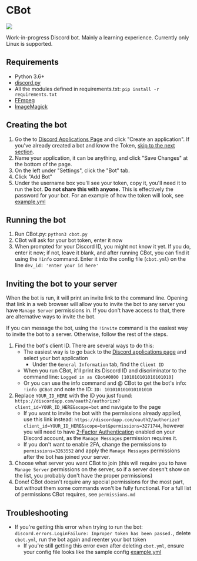 # CBot

[<img src="https://img.shields.io/badge/discord-py-blue.svg">](https://github.com/Rapptz/discord.py)

Work-in-progress Discord bot. Mainly a learning experience. Currently only Linux is supported.

## Requirements

* Python 3.6+
* [discord.py](https://github.com/Rapptz/discord.py)
* All the modules defined in requirements.txt: `pip install -r requirements.txt`
* [FFmpeg](https://www.ffmpeg.org)
* [ImageMagick](https://www.imagemagick.org)

## Creating the bot

1. Go the to [Discord Applications Page](https://discordapp.com/developers/applications) and click "Create an application". If you've already created a bot and know the Token, [skip to the next section](#running-the-bot).
2. Name your application, it can be anything, and click "Save Changes" at the bottom of the page.
3. On the left under "Settings", click the "Bot" tab.
4. Click "Add Bot"
5. Under the username box you'll see your token, copy it, you'll need it to run the bot. **Do not share this with anyone.** This is effectively the password for your bot. For an example of how the token will look, see [example.yml](https://github.com/FFrost/CBot/blob/master/example.yml)

## Running the bot

1. Run CBot.py: `python3 cbot.py`
2. CBot will ask for your bot token, enter it now
3. When prompted for your Discord ID, you might not know it yet. If you do, enter it now; if not, leave it blank, and after running CBot, you can find it using the `!info` command. Enter it into the config file (`cbot.yml`) on the line `dev_id: 'enter your id here'`

## Inviting the bot to your server

When the bot is run, it will print an invite link to the command line. Opening that link in a web browser will allow you to invite the bot to any server you have `Manage Server` permissions in. If you don't have access to that, there are alternative ways to invite the bot.

If you can message the bot, using the `!invite` command is the easiest way to invite the bot to a server. Otherwise, follow the rest of the steps.

1. Find the bot's client ID. There are several ways to do this:
	* The easiest way is to go back to the [Discord applications page](https://discordapp.com/developers/applications) and select your bot application
		* Under the `General Information` tab, find the `Client ID`
	* When you run CBot, it'll print its Discord ID and discriminator to the command line: `Logged in as CBot#0000 [101010101010101010]`
	* Or you can use the info command and @ CBot to get the bot's info: `!info @CBot` and note the ID: `ID: 101010101010101010`
2. Replace `YOUR_ID_HERE` with the ID you just found: `https://discordapp.com/oauth2/authorize?client_id=YOUR_ID_HERE&scope=bot` and navigate to the page
	* If you want to invite the bot with the permissions already applied, use this link instead: `https://discordapp.com/oauth2/authorize?client_id=YOUR_ID_HERE&scope=bot&permissions=3271744`, however you will need to have [2-Factor Authentication](https://support.discordapp.com/hc/en-us/articles/219576828-Setting-up-Two-Factor-Authentication) enabled on your Discord account, as the `Manage Messages` permission requires it. 
	* If you don't want to enable 2FA, change the permissions to `permissions=3263552` and apply the `Manage Messages` permissions after the bot has joined your server.
3. Choose what server you want CBot to join (this will require you to have `Manage Server` permissions on the server, so if a server doesn't show on the list, you probably don't have the proper permissions)
4. Done! CBot doesn't require any special permissions for the most part, but without them some commands won't be fully functional. For a full list of permissions CBot requires, see `permissions.md`

## Troubleshooting

* If you're getting this error when trying to run the bot: `discord.errors.LoginFailure: Improper token has been passed.`, delete `cbot.yml`, run the bot again and reenter your bot token
	* If you're still getting this error even after deleting `cbot.yml`, ensure your config file looks like the sample config [example.yml](https://github.com/FFrost/CBot/blob/master/example.yml)